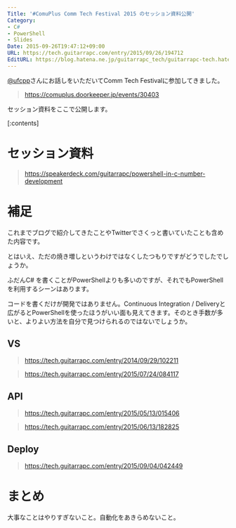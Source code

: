 ```yaml
---
Title: '#ComuPlus Comm Tech Festival 2015 のセッション資料公開'
Category:
- C#
- PowerShell
- Slides
Date: 2015-09-26T19:47:12+09:00
URL: https://tech.guitarrapc.com/entry/2015/09/26/194712
EditURL: https://blog.hatena.ne.jp/guitarrapc_tech/guitarrapc-tech.hatenablog.com/atom/entry/6653458415122684910
---
```


[@ufcpp](https://twitter.com/ufcpp)さんにお話しをいただいてComm Tech Festivalに参加してきました。

> https://comuplus.doorkeeper.jp/events/30403

セッション資料をここで公開します。


[:contents]

# セッション資料

> https://speakerdeck.com/guitarrapc/powershell-in-c-number-development

# 補足

これまでブログで紹介してきたことやTwitterでさくっと書いていたことも含めた内容です。

とはいえ、ただの焼き増しというわけではなくしたつもりですがどうでしたでしょうか。

ふだんC# を書くことがPowerShellよりも多いのですが、それでもPowerShellを利用するシーンはあります。

コードを書くだけが開発ではありません。Continuous Integration / Deliveryと広がるとPowerShellを使ったほうがいい面も見えてきます。そのとき手数が多いと、よりよい方法を自分で見つけられるのではないでしょうか。


## VS

> https://tech.guitarrapc.com/entry/2014/09/29/102211

> https://tech.guitarrapc.com/entry/2015/07/24/084117

## API

> https://tech.guitarrapc.com/entry/2015/05/13/015406

> https://tech.guitarrapc.com/entry/2015/06/13/182825

## Deploy

> https://tech.guitarrapc.com/entry/2015/09/04/042449

# まとめ

大事なことはやりすぎないこと。自動化をあきらめないこと。
